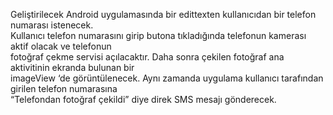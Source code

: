 Geliştirilecek Android uygulamasında bir edittexten kullanıcıdan bir telefon numarası istenecek.  
Kullanıcı telefon numarasını girip butona tıkladığında telefonun kamerası aktif olacak ve telefonun  
fotoğraf çekme servisi açılacaktır. Daha sonra çekilen fotoğraf ana aktivitinin ekranda bulunan bir  
imageView ‘de görüntülenecek. Aynı zamanda uygulama kullanıcı tarafından girilen telefon numarasına  
“Telefondan fotoğraf çekildi” diye direk SMS mesajı gönderecek.
